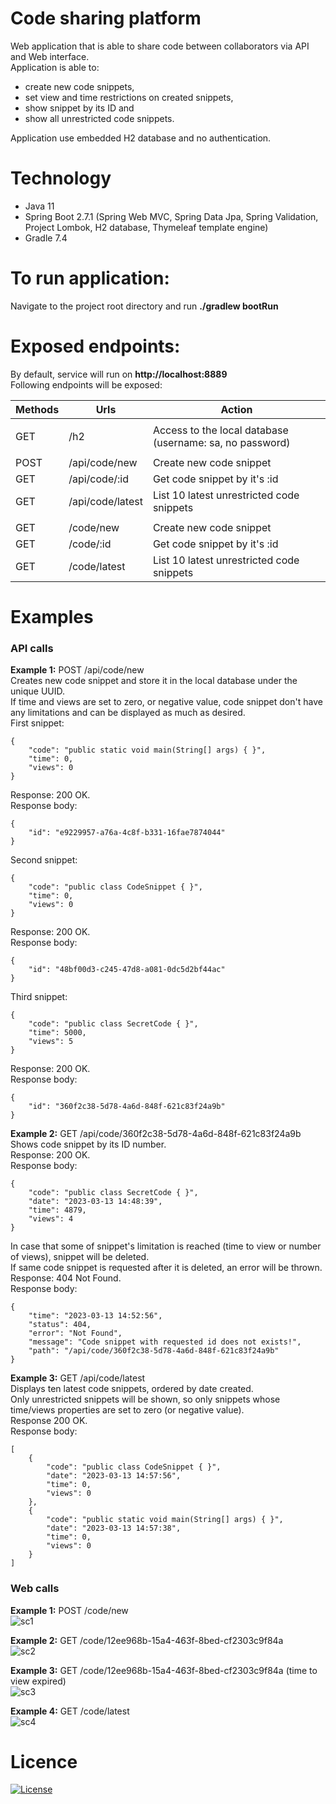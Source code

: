 # Code sharing platform
Web application that is able to share code between collaborators via API and Web interface. <br>
Application is able to:
- create new code snippets,
- set view and time restrictions on created snippets,
- show snippet by its ID and
- show all unrestricted code snippets.

Application use embedded H2 database and no authentication.

# Technology
- Java 11
- Spring Boot 2.7.1 (Spring Web MVC, Spring Data Jpa, Spring Validation, Project Lombok, H2 database, Thymeleaf template engine)
- Gradle 7.4

# To run application:
Navigate to the project root directory and run **./gradlew bootRun**

# Exposed endpoints:
By default, service will run on **http://localhost:8889** <br/>
Following endpoints will be exposed:

| Methods   | Urls             | Action                                                   |
|-----------|------------------|----------------------------------------------------------|
|           |                  |                                                          |
| GET       | /h2              | Access to the local database (username: sa, no password) |
|           |                  |                                                          |
| POST      | /api/code/new    | Create new code snippet                                  |
| GET       | /api/code/:id    | Get code snippet by it's :id                             |
| GET       | /api/code/latest | List 10 latest unrestricted code snippets                |
|           |                  |                                                          |
| GET       | /code/new        | Create new code snippet                                  |
| GET       | /code/:id        | Get code snippet by it's :id                             |
| GET       | /code/latest     | List 10 latest unrestricted code snippets                |

# Examples
### API calls
**Example 1:** POST /api/code/new <br/>
Creates new code snippet and store it in the local database under the unique UUID. <br>
If time and views are set to zero, or negative value, code snippet don't have any limitations and can be displayed as much as desired. <br>
First snippet:
```
{
    "code": "public static void main(String[] args) { }",
    "time": 0,
    "views": 0
}
```
Response: 200 OK. <br>
Response body:
```
{
    "id": "e9229957-a76a-4c8f-b331-16fae7874044"
}
```
Second snippet:
```
{
    "code": "public class CodeSnippet { }",
    "time": 0,
    "views": 0
}
```
Response: 200 OK. <br>
Response body:
```
{
    "id": "48bf00d3-c245-47d8-a081-0dc5d2bf44ac"
}
```
Third snippet:
```
{
    "code": "public class SecretCode { }",
    "time": 5000,
    "views": 5
}
```
Response: 200 OK. <br>
Response body:
```
{
    "id": "360f2c38-5d78-4a6d-848f-621c83f24a9b"
}
```
**Example 2:** GET /api/code/360f2c38-5d78-4a6d-848f-621c83f24a9b <br>
Shows code snippet by its ID number. <br>
Response: 200 OK. <br>
Response body:
```
{
    "code": "public class SecretCode { }",
    "date": "2023-03-13 14:48:39",
    "time": 4879,
    "views": 4
}
```
In case that some of snippet's limitation is reached (time to view or number of views), snippet will be deleted. <br>
If same code snippet is requested after it is deleted, an error will be thrown. <br>
Response: 404 Not Found. <br>
Response body:
```
{
    "time": "2023-03-13 14:52:56",
    "status": 404,
    "error": "Not Found",
    "message": "Code snippet with requested id does not exists!",
    "path": "/api/code/360f2c38-5d78-4a6d-848f-621c83f24a9b"
}
```
**Example 3:** GET /api/code/latest <br>
Displays ten latest code snippets, ordered by date created. <br>
Only unrestricted snippets will be shown, so only snippets whose time/views properties are set to zero (or negative value). <br>
Response 200 OK. <br>
Response body:
```
[
    {
        "code": "public class CodeSnippet { }",
        "date": "2023-03-13 14:57:56",
        "time": 0,
        "views": 0
    },
    {
        "code": "public static void main(String[] args) { }",
        "date": "2023-03-13 14:57:38",
        "time": 0,
        "views": 0
    }
]
```
### Web calls
**Example 1:** POST /code/new <br>
![sc1](https://user-images.githubusercontent.com/82412662/224753754-75b635a9-1553-469e-a7e1-06e35d93b5d1.png)

**Example 2:** GET /code/12ee968b-15a4-463f-8bed-cf2303c9f84a <br>
![sc2](https://user-images.githubusercontent.com/82412662/224753853-10289d04-d1ae-41cb-ab45-f20653952a15.png)

**Example 3:** GET /code/12ee968b-15a4-463f-8bed-cf2303c9f84a (time to view expired) <br>
![sc3](https://user-images.githubusercontent.com/82412662/224753956-57bef0cb-98e0-407f-80e4-95e43580f72b.png)

**Example 4:** GET /code/latest <br>
![sc4](https://user-images.githubusercontent.com/82412662/224754030-a672d9a0-0bdc-47d8-88e1-66e5deb33292.png)

# Licence
[![License](https://img.shields.io/badge/License-Apache_2.0-blue.svg)](https://opensource.org/licenses/Apache-2.0)
